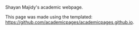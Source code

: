 Shayan Majidy's academic webpage.

This page was made using the templated: https://github.com/academicpages/academicpages.github.io.
